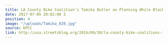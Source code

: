 ```yaml
---
title: LA County Bike Coalition's Tamika Butler on Planning While Black
date: 2017-07-05 20:02:00 Z
position: 4
image: "/uploads/Tamika_020.jpg"
source: KPCC
link: http://usa.streetsblog.org/2016/09/30/la-county-bike-coalitions-tamika-butler-on-planning-while-black/
---
```


